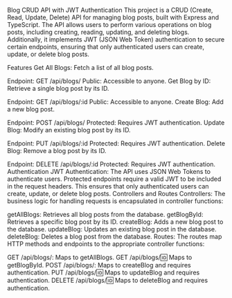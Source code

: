 Blog CRUD API with JWT Authentication
This project is a CRUD (Create, Read, Update, Delete) API for managing blog posts, built with Express and TypeScript. The API allows users to perform various operations on blog posts, including creating, reading, updating, and deleting blogs. Additionally, it implements JWT (JSON Web Token) authentication to secure certain endpoints, ensuring that only authenticated users can create, update, or delete blog posts.

Features
Get All Blogs: Fetch a list of all blog posts.

Endpoint: GET /api/blogs/
Public: Accessible to anyone.
Get Blog by ID: Retrieve a single blog post by its ID.

Endpoint: GET /api/blogs/:id
Public: Accessible to anyone.
Create Blog: Add a new blog post.

Endpoint: POST /api/blogs/
Protected: Requires JWT authentication.
Update Blog: Modify an existing blog post by its ID.

Endpoint: PUT /api/blogs/:id
Protected: Requires JWT authentication.
Delete Blog: Remove a blog post by its ID.

Endpoint: DELETE /api/blogs/:id
Protected: Requires JWT authentication.
Authentication
JWT Authentication: The API uses JSON Web Tokens to authenticate users. Protected endpoints require a valid JWT to be included in the request headers. This ensures that only authenticated users can create, update, or delete blog posts.
Controllers and Routes
Controllers: The business logic for handling requests is encapsulated in controller functions:

getAllBlogs: Retrieves all blog posts from the database.
getBlogById: Retrieves a specific blog post by its ID.
createBlog: Adds a new blog post to the database.
updateBlog: Updates an existing blog post in the database.
deleteBlog: Deletes a blog post from the database.
Routes: The routes map HTTP methods and endpoints to the appropriate controller functions:

GET /api/blogs/: Maps to getAllBlogs.
GET /api/blogs/:id: Maps to getBlogById.
POST /api/blogs/: Maps to createBlog and requires authentication.
PUT /api/blogs/:id: Maps to updateBlog and requires authentication.
DELETE /api/blogs/:id: Maps to deleteBlog and requires authentication.

